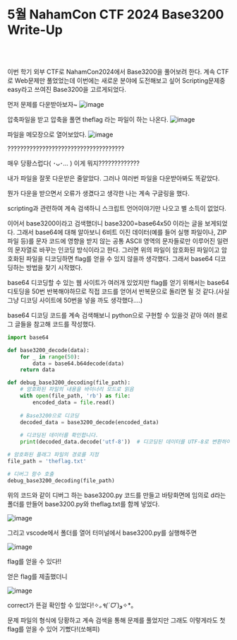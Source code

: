 <!DOCTYPE html>
<html>
<head>
        <link rel="stylesheet" type="text/css">
</head>
<body>
        <h1>5월 NahamCon CTF 2024 Base3200 Write-Up</h1>
</body>
<br>
<br>
</html>

이번 학기 외부 CTF로 NahamCon2024에서 Base3200을 풀어보려 한다. 계속 CTF로 Web문제만 풀었었는데 이번에는 새로운 분야에 도전해보고 싶어 Scripting문제중 easy라고 쓰여진 Base3200을 고르게되었다.

먼저 문제를 다운받아보자~
![image](https://github.com/teatree32/writeup/assets/164837312/49095f71-b49b-434e-8239-49a5064a4ab5)

압축파일을 받고 압축을 풀면 theflag 라는 파일이 하는 나온다.
![image](https://github.com/teatree32/writeup/assets/164837312/370a4aba-97d6-46d7-936e-950f90f01208)

파일을 메모장으로 열어보았다.
![image](https://github.com/teatree32/writeup/assets/164837312/ffdc6efa-b8d4-4319-86e2-26f66d39623e)

?????????????????????????????????????

매우 당황스럽다( ･ᴗ･... ) 이게 뭐지?????????????

내가 파일을 잘못 다운받은 줄알았다. 그러나 여러번 파일을 다운받아봐도 똑같았다.

뭔가 다운을 받으면서 오류가 생겼다고 생각한 나는 계속 구글링을 했다.

scripting과 관련하여 계속 검색하니 스크립트 언어이야기만 나오고 별 소득이 없었다. 

이어서 base3200이라고 검색했더니 base3200=base64x50 이라는 글을 보게되었다. 그래서 base64에 대해 알아보니 6비트 이진 데이터(예를 들어 실행 파일이나, ZIP 파일 등)를 문자 코드에 영향을 받지 않는 공통 ASCII 영역의 문자들로만 이루어진 일련의 문자열로 바꾸는 인코딩 방식이라고 한다. 그러면 위의 파일이 암호화된 파일이고 암호화된 파일을 디코딩하면 flag를 얻을 수 있지 않을까 생각했다. 그래서 base64 디코딩하는 방법을 찾기 시작했다.

base64 디코딩할 수 있는 웹 사이트가 여러개 있었지만 flag를 얻기 위해서는 base64 디토딩을 50번 반복해야하므로 직접 코드를 얻어서 반복문으로 돌리면 될 것 같다.(사실 그냥 디코딩 사이트에 50번을 넣을 까도 생각했다....)

base64 디코딩 코드를 계속 검색해보니 python으로 구현할 수 있을것 같아 여러 블로그 글들을 참고해 코드를 작성했다.
```python
import base64

def base3200_decode(data):
    for _ in range(50):
        data = base64.b64decode(data)
    return data

def debug_base3200_decoding(file_path):
    # 암호화된 파일의 내용을 바이너리 모드로 읽음
    with open(file_path, 'rb') as file:
        encoded_data = file.read()
    
    # Base3200으로 디코딩
    decoded_data = base3200_decode(encoded_data)
    
    # 디코딩된 데이터를 확인합니다.
    print(decoded_data.decode('utf-8'))  # 디코딩된 데이터를 UTF-8로 변환하여 출력

# 암호화된 플래그 파일의 경로를 지정
file_path = 'theflag.txt'

# 디버그 함수 호출
debug_base3200_decoding(file_path)
```
위의 코드와 같이 디버그 하는 base3200.py 코드를 만들고 바탕화면에 임의로 d라는 폴더를 만들어 base3200.py와 theflag.txt를 함께 넣었다. 

![image](https://github.com/teatree32/writeup/assets/164837312/1019d775-c7a7-4cf3-8c99-76e306fcdc6e)

그리고 vscode에서 폴더를 열어 터미널에서 base3200.py를 실행해주면

![image](https://github.com/teatree32/writeup/assets/164837312/b70cbecc-442c-4857-890e-5581839b67db)

flag를 얻을 수 있다!!

얻은 flag를 제출했더니 

![image](https://github.com/teatree32/writeup/assets/164837312/e833b624-bf0d-4528-89e3-de4fd749a2b9)

correct가 뜬걸 확인할 수 있었다!✧*｡٩(ˊᗜˋ*)و✧*｡

문제 파일의 형식에 당황하고 계속 검색을 통해 문제를 풀었지만 그래도 이렇게라도 첫 flag를 얻을 수 있어 기뻤다!(쏘해피)
